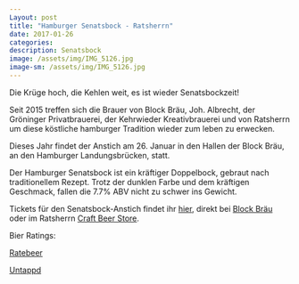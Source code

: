 ```yaml
---
Layout: post
title: "Hamburger Senatsbock - Ratsherrn"
date: 2017-01-26
categories:
description: Senatsbock
image: /assets/img/IMG_5126.jpg
image-sm: /assets/img/IMG_5126.jpg
---
```


Die Krüge hoch, die Kehlen weit, es ist wieder Senatsbockzeit!

Seit 2015 treffen sich die Brauer von Block Bräu, Joh. Albrecht, der Gröninger Privatbrauerei, der Kehrwieder Kreativbrauerei und von Ratsherrn um diese köstliche hamburger Tradition wieder zum leben zu erwecken.

Dieses Jahr findet der Anstich am 26. Januar in den Hallen der Block Bräu, an den Hamburger Landungsbrücken, statt.

Der Hamburger Senatsbock ist ein kräftiger Doppelbock, gebraut nach traditionellem Rezept. Trotz der dunklen Farbe und dem kräftigen Geschmack, fallen die 7.7% ABV nicht zu schwer ins Gewicht.

Tickets für den Senatsbock-Anstich findet ihr [hier](http://www.senatsbock.de/anstich.html), direkt bei [Block Bräu](https://goo.gl/maps/wH372QSVK5w) oder im Ratsherrn [Craft Beer Store](https://goo.gl/maps/iDp2EWrJss82).

Bier Ratings:

[Ratebeer](https://www.ratebeer.com/beer/hamburger-senatsbock-the-nutz-bock-edition-2017/496397/)

[Untappd](https://untappd.com/b/ratsherrn-brauerei-hamburger-senatsbock-2017-edition/1923430)
